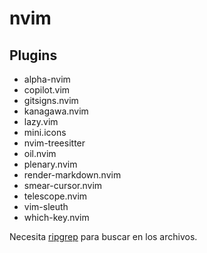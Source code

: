 # nvim


## Plugins
- alpha-nvim
- copilot.vim
- gitsigns.nvim
- kanagawa.nvim
- lazy.vim
- mini.icons
- nvim-treesitter
- oil.nvim
- plenary.nvim
- render-markdown.nvim
- smear-cursor.nvim
- telescope.nvim
- vim-sleuth
- which-key.nvim

Necesita [ripgrep](https://github.com/BurntSushi/ripgrep) para buscar en los archivos.
